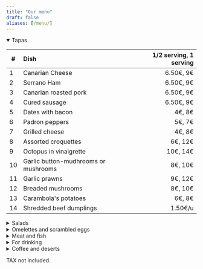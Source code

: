```yaml
---
title: "Our menu"
draft: false
aliases: [/menu/]
---
```


<details open>
<summary>Tapas</summary>

| # | Dish | 1/2 serving, 1 serving |
|---|:---|---:|
| 1 | Canarian Cheese | 6.50€, 9€|
| 2 | Serrano Ham | 6.50€, 9€|
| 3 | Canarian roasted pork | 6.50€, 9€|
| 4 | Cured sausage | 6.50€, 9€|
| 5 | Dates with bacon | 4€, 8€|
| 6 | Padron peppers | 5€, 7€|
| 7 | Grilled cheese | 4€, 8€|
| 8 | Assorted croquettes | 6€, 12€|
| 9 | Octopus in vinaigrette | 10€, 14€|
| 10 | Garlic button-mudhrooms or mushrooms | 8€, 10€|
| 11 | Garlic prawns | 9€, 12€|
| 12 | Breaded mushrooms | 8€, 10€|
| 13 | Carambola's potatoes| 6€, 8€|
| 14 | Shredded beef dumplings | 1.50€/u|

</details>

<details>
<summary>Salads</summary>

| # |  Dish | 1/2 serving, 1 serving |
|---|:---|---:|
| 15 | House salad | 8€, 12€|
| 16 | Tomatoes, onions and tuna salad | 7€, 9€|
| 17 | Potato salad | 4€, 7€|

</details>

<details>
<summary>Omelettes and scrambled eggs</summary>

| # | Dish | 1/2 serving, 1 serving |
|---|---|---:|
| 20 | House scrambled eggs | 7€, 9€|
| 21 | Mushrooms scrambled eggs | 8€, 11€|
| 22 | Prawns and mushrooms scrambled eggs | 9€, 12€|
| 23 | Canarian omelette | 6€, 8€|
| 24 | Garlic omelette | 5€|
| 25 | Spanish omelette | 5€, 7€|
| 26 | Cured sausages omelette | 6€, 8€|
| 27 | Cod omelette | 6€, 8€|
| 28 | Meat stuffed omelette | 5€, 7€|

</details>

<details>
<summary>Meat and fish</summary>

| # | Dish | 1/2 serving, 1 serving |
|---|---|---:|
| 30 | Meat or tuna stuffed zucchini | 8€/u|
| 31 | Meat or tuna stuffed pepper | 8€/u|
| 32 | Moussaka | 8€/u|
| 33 | Garlic chopped beef sirloin | 10€, 14€|
| 34 | Chopped beef sirloin w/ Cocacola | 10€, 14€|
| 35 | Chopped beef sirloin with prawns | 11€, 15€|
| 36 | Sweet potatoe with cod and mojo | 4€/u|
| 37 | Meatballs | 7€, 14€|
| 38 | Canarian beef stew | 8€, 12€|
| 39 | Breaded chopped chicken breast | 8€, 11€|
| 40 | Garlic chopped chicken breast | 8€, 11€|
| 41 | Garlic fried rabbit| 8€, 11€|
| 42 | Papas arrugadas con mojo | 4€, 6€|

</details>

<details>
<summary>For drinking</summary>

## Wines

| # | Product | Price |
|---|:---|---:|
| 50 | House red wine  | 1/4 2€, 1/2 4€|
| 51 | House dry white wine  | 1/4 2€, 1/2 4€|
| 52 | House fruity white wine | 1/4 2€, 1/2 4€|

## Beers

|   | Product | Price |
|---|---|---:|
| 53 | Draft beer |  caña 1€, pint 2€|
| 54 | Dorada pilsen or especial  | 1.50€|
| 55 | Dorada sin or Tropical limón | 1.50€|

## Other drinks

|   | Product | Price |
|---|:---|---:|
| 60 | Water |  1/2l 1€, 1l 2€|
| 61 | Sparkling water |  1/2l 1€, 1l 2€|
| 62 | Sodas |  1.50€|

</details>

<details>
<summary>Coffee and deserts</summary>

| # | Product | Price |
|---|:---|---:|
| 70 | Homemade Flans |  3.50€|
| 71 | Homemade Pies |  4€|
| 72 | Teas, coffee|  1€|
| 73 | Cortados |  1.20€|
| 74 | Milky coffee |  1.50€|

</details>

TAX not included.